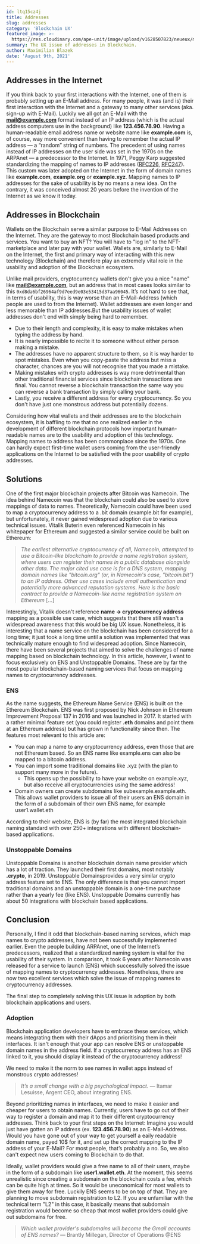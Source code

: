 ```yaml
---
id: ltq15cz4j
title: Addresses
slug: addresses
category: 'Blockchain UX'
featured_image: >-
  https://res.cloudinary.com/ape-unit/image/upload/v1628507823/neueux/media/articles/Frame%202037.png
summary: The UX issue of addresses in Blockchain.
author: Maximilian Blazek
date: 'August 9th, 2021'
---
```

## Addresses in the Internet

If you think back to your first interactions with the Internet, one of them is probably setting up an E-Mail address. For many people, it was (and is) their first interaction with the Internet and a gateway to many other services (aka. sign-up with E-Mail).
Luckily we all got an E-Mail with the **mail@example.com** format instead of an IP address (which is the actual address computers use in the background) like **123.456.78.90**. Having a human-readable email address name or website name like **example.com** is, of course, way more convenient than having to remember the actual IP address — a “random” string of numbers.
The precedent of using names instead of IP addresses on the user side was set in the 1970s on the ARPAnet — a predecessor to the Internet.  In 1971, Peggy Karp suggested  standardizing the mapping of names to IP addresses ([RFC226](https://datatracker.ietf.org/doc/html/rfc226), [RFC247](https://datatracker.ietf.org/doc/html/RFC247)). This custom was later adopted on the Internet in the form of domain names like **example.com**, **example.org** or **example.xyz**.
Mapping names to IP addresses for the sake of usability is by no means a new idea. On the contrary, it was conceived almost 20 years before the invention of the Internet as we know it today.

## Addresses in Blockchain

Wallets on the Blockchain serve a similar purpose to E-Mail Addresses on the Internet. They are the gateway to most Blockchain based products and services. You want to buy an NFT? You will have to "log in" to the NFT-marketplace and later pay with your wallet. Wallets are, similarly to E-Mail on the Internet, the first and primary way of interacting with this new technology (Blockchain) and therefore play an extremely vital role in the usability and adoption of the Blockchain ecosystem.

Unlike mail providers, cryptocurrency wallets don't give you a nice "name" like **mail@example.com**, but an address that in most cases looks similar to this `0xd8da6bf26964af9d7eed9e03e53415d37aa96045`. It’s not hard to see that, in terms of usability, this is way worse than an E-Mail-Address (which people are used to from the Internet). Wallet addresses are even longer and less memorable than IP addresses.But the usability issues of wallet addresses don't end with simply being hard to remember.

* Due to their length and complexity, it is easy to make mistakes when typing the address by hand.
* It is nearly impossible to recite it to someone without either person making a mistake.
* The addresses have no apparent structure to them, so it is way harder to spot mistakes. Even when you copy-paste the address but miss a character, chances are you will not recognise that you made a mistake.
* Making mistakes with crypto addresses is way more detrimental than other traditional financial services since blockchain transactions are final. You cannot reverse a blockchain transaction the same way you can reverse a bank transaction by simply calling your bank.
* Lastly, you receive a different address for every cryptocurrency. So you don't have just one monstrous address but potentially dozens.

Considering how vital wallets and their addresses are to the blockchain ecosystem, it is baffling to me that no one realized earlier in the development of different blockchain protocols how important human-readable names are to the usability and adoption of this technology. Mapping names to address has been commonplace since the 1970s. One can hardly expect first-time wallet users coming from the user-friendly applications on the Internet to be satisfied with the poor usability of crypto addresses.

## Solutions

One of the first major blockchain projects after Bitcoin was Namecoin. The idea behind Namecoin was that the blockchain could also be used to store mappings of data to names. Theoretically, Namecoin could have been used to map a cryptocurrency address to a .bit domain (example.bit for example), but unfortunately, it never gained widespread adoption due to various technical issues.
Vitalik Buterin even referenced Namecoin in his whitepaper for Ethereum and suggested a similar service could be built on Ethereum:

> _The earliest alternative cryptocurrency of all, Namecoin, attempted to use a Bitcoin-like blockchain to provide a name registration system, where users can register their names in a public database alongside other data. The major cited use case is for a DNS system, mapping domain names like "bitcoin.org" (or, in Namecoin's case, "bitcoin.bit") to an IP address. Other use cases include email authentication and potentially more advanced reputation systems. Here is the basic contract to provide a Namecoin-like name registration system on Ethereum_ \[...\]

Interestingly, Vitalik doesn't reference **name → cryptocurrency address** mapping as a possible use case, which suggests that there still wasn't a widespread awareness that this would be big UX issue. Nonetheless, it is interesting that a name service on the blockchain has been considered for a long time; it just took a long time until a solution was implemented that was technically mature enough to find widespread adoption.
Since Namecoin, there have been several projects that aimed to solve the challenges of name mapping based on blockchain technology.
In this article, however, I want to focus exclusively on ENS and Unstoppable Domains. These are by far the most popular blockchain-based naming services that focus on mapping names to cryptocurrency addresses.

### ENS

As the name suggests, the Ethereum Name Service (ENS) is built on the Ethereum Blockchain. ENS was first proposed by Nick Johnson in Ethereum Improvement Proposal 137 in 2016 and was launched in 2017.
It started with a rather minimal feature set (you could register **.eth** domains and point them at an Ethereum address) but has grown in functionality since then. The features most relevant to this article are:

* You can map a name to any cryptocurrency address, even those that are not Ethereum based. So an ENS name like example.ens can also be mapped to a bitcoin address.
* You can import some traditional domains like .xyz (with the plan to support many more in the future).
  * This opens up the possibility to have your website on example.xyz, but also receive all cryptocurrencies using the same address!
* Domain owners can create subdomains like subexample.example.eth. This allows wallet providers to issue all of their users an ENS domain in the form of a subdomain of their own ENS name, for example user1.wallet.eth

According to their website, ENS is (by far) the most integrated blockchain naming standard with over 250+ integrations with different blockchain-based applications.

### Unstoppable Domains

Unstoppable Domains is another blockchain domain name provider which has a lot of traction. They launched their first domains, most notably **.crypto**, in 2019.
Unstoppable Domainsprovides a very similar crypto address feature set to ENS. The only difference is that you cannot import traditional domains and an unstoppable domain is a one-time purchase rather than a yearly fee (like ENS).
Unstoppable Domains currently has about 50 integrations with blockchain based applications.

## Conclusion

Personally, I find it odd that blockchain-based naming services, which map names to crypto addresses, have not been successfully implemented earlier. Even the people building ARPAnet, one of the Internet’s predecessors, realized that a standardized naming system is vital for the usability of their system. In comparison, it took 6 years after Namecoin was released for a service to launch (ENS) which successfully solved the issue of mapping names to cryptocurrency addresses. Nonetheless, there are now two excellent services which solve the issue of mapping names to cryptocurrency addresses.

The final step to completely solving this UX issue is adoption by both blockchain applications and users.

### Adoption

Blockchain application developers have to embrace these services, which means integrating them with their dApps and prioritising them in their interfaces. It isn't enough that your app can resolve ENS or unstoppable domain names in the address field. If a cryptocurrency address has an ENS linked to it, you should display it instead of the cryptocurrency address!

We need to make it the norm to see names in wallet apps instead of monstrous crypto addresses!

> _It’s a small change with a big psychological impact._ — Itamar Lesuisse, Argent CEO, about integrating ENS.

Beyond prioritizing names in interfaces, we need to make it easier and cheaper for users to obtain names. Currently, users have to go out of their way to register a domain and map it to their different cryptocurrency addresses.
Think back to your first steps on the Internet: Imagine you would just have gotten an IP address (ex. **123.456.78.90**)  as an E-Mail-Address. Would you have gone out of your way to get yourself a eaily readable domain name, payed 10$ for it, and set up the correct mapping to the IP address of your E-Mail? For most people, that’s probably a no. So, we also can't expect new users coming to Blockchain to do that.

Ideally, wallet providers would give a free name to all of their users, maybe in the form of a subdomain like **user1.wallet.eth**. At the moment, this seems unrealistic since creating a subdomain on the blockchain costs a fee, which can be quite high at times. So it would be uneconomical for most wallets to give them away for free.
Luckily ENS seems to be on top of that. They are planning to move subdomain registration to L2. If you are unfamiliar with the technical term "L2" in this case, it basically means that subdomain registration would become so cheap that most wallet providers could give out subdomains for free.

> _Which wallet provider's subdomains will become the Gmail accounts of ENS names?_ — Brantly Millegan, Director of Operations @ENS
